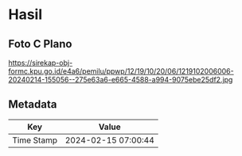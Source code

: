 # Hasil

## Foto C Plano

https://sirekap-obj-formc.kpu.go.id/e4a6/pemilu/ppwp/12/19/10/20/06/1219102006006-20240214-155056--275e63a6-e665-4588-a994-9075ebe25df2.jpg


## Metadata

| Key        | Value               |
| ---------- | ------------------- |
| Time Stamp | 2024-02-15 07:00:44 |



